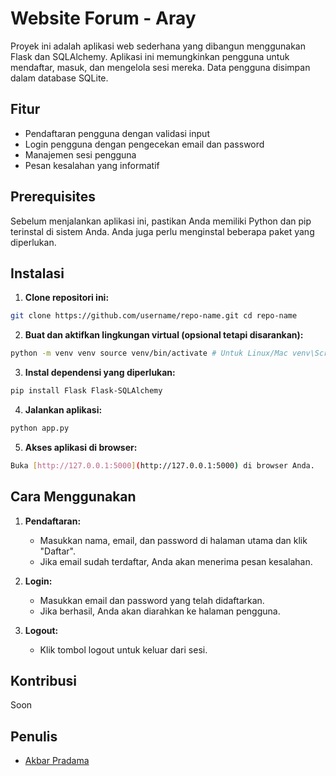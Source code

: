 # Website Forum - Aray

Proyek ini adalah aplikasi web sederhana yang dibangun menggunakan Flask dan SQLAlchemy. Aplikasi ini memungkinkan pengguna untuk mendaftar, masuk, dan mengelola sesi mereka. Data pengguna disimpan dalam database SQLite.

## Fitur

- Pendaftaran pengguna dengan validasi input
- Login pengguna dengan pengecekan email dan password
- Manajemen sesi pengguna
- Pesan kesalahan yang informatif

## Prerequisites

Sebelum menjalankan aplikasi ini, pastikan Anda memiliki Python dan pip terinstal di sistem Anda. Anda juga perlu menginstal beberapa paket yang diperlukan.

## Instalasi

1. **Clone repositori ini:**
 ```bash
 git clone https://github.com/username/repo-name.git cd repo-name
 ```

2. **Buat dan aktifkan lingkungan virtual (opsional tetapi disarankan):**
```bash
python -m venv venv source venv/bin/activate # Untuk Linux/Mac venv\Scripts\activate # Untuk Windows
```

3. **Instal dependensi yang diperlukan:**
```bash
pip install Flask Flask-SQLAlchemy
```

4. **Jalankan aplikasi:**
```bash
python app.py
```


5. **Akses aplikasi di browser:**

```bash
Buka [http://127.0.0.1:5000](http://127.0.0.1:5000) di browser Anda.
```

## Cara Menggunakan

1. **Pendaftaran:**
   - Masukkan nama, email, dan password di halaman utama dan klik "Daftar".
   - Jika email sudah terdaftar, Anda akan menerima pesan kesalahan.

2. **Login:**
   - Masukkan email dan password yang telah didaftarkan.
   - Jika berhasil, Anda akan diarahkan ke halaman pengguna.

3. **Logout:**
   - Klik tombol logout untuk keluar dari sesi.

## Kontribusi

Soon

## Penulis

- [Akbar Pradama](https://github.com/devaaldo)

